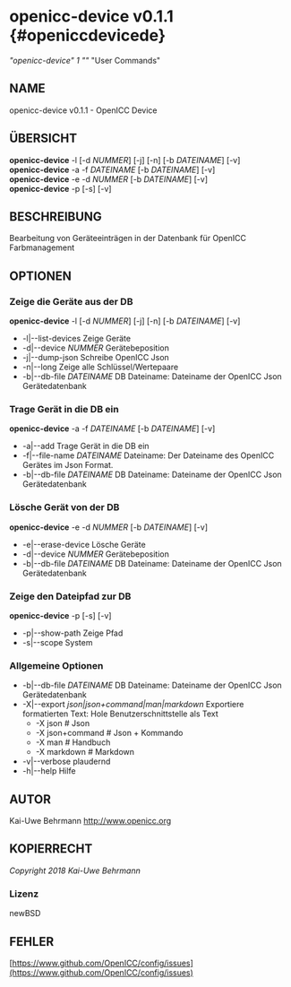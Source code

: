 # openicc\-device v0.1.1 {#openiccdevicede}
*"openicc\-device"* *1* *""* "User Commands"
## NAME
openicc\-device v0.1.1 \- OpenICC Device
## ÜBERSICHT
**openicc\-device** \-l [\-d *NUMMER*] [\-j] [\-n] [\-b *DATEINAME*] [\-v]
<br />
**openicc\-device** \-a \-f *DATEINAME* [\-b *DATEINAME*] [\-v]
<br />
**openicc\-device** \-e \-d *NUMMER* [\-b *DATEINAME*] [\-v]
<br />
**openicc\-device** \-p [\-s] [\-v]
<br />
## BESCHREIBUNG
Bearbeitung von Geräteeinträgen in der Datenbank für OpenICC Farbmanagement
## OPTIONEN
### Zeige die Geräte aus der DB
**openicc\-device** \-l [\-d *NUMMER*] [\-j] [\-n] [\-b *DATEINAME*] [\-v]

* \-l|\-\-list\-devices	Zeige Geräte
* \-d|\-\-device *NUMMER*	Gerätebeposition
* \-j|\-\-dump\-json	Schreibe OpenICC Json
* \-n|\-\-long	Zeige alle Schlüssel/Wertepaare
* \-b|\-\-db\-file *DATEINAME*	DB Dateiname: Dateiname der OpenICC Json Gerätedatenbank

### Trage Gerät in die DB ein
**openicc\-device** \-a \-f *DATEINAME* [\-b *DATEINAME*] [\-v]

* \-a|\-\-add	Trage Gerät in die DB ein
* \-f|\-\-file\-name *DATEINAME*	Dateiname: Der Dateiname des OpenICC Gerätes im Json Format.
* \-b|\-\-db\-file *DATEINAME*	DB Dateiname: Dateiname der OpenICC Json Gerätedatenbank

### Lösche Gerät von der DB
**openicc\-device** \-e \-d *NUMMER* [\-b *DATEINAME*] [\-v]

* \-e|\-\-erase\-device	Lösche Geräte
* \-d|\-\-device *NUMMER*	Gerätebeposition
* \-b|\-\-db\-file *DATEINAME*	DB Dateiname: Dateiname der OpenICC Json Gerätedatenbank

### Zeige den Dateipfad zur DB
**openicc\-device** \-p [\-s] [\-v]

* \-p|\-\-show\-path	Zeige Pfad
* \-s|\-\-scope	System

### Allgemeine Optionen

* \-b|\-\-db\-file *DATEINAME*	DB Dateiname: Dateiname der OpenICC Json Gerätedatenbank
* \-X|\-\-export *json|json+command|man|markdown*	Exportiere formatierten Text: Hole Benutzerschnittstelle als Text
   * \-X json		# Json
   * \-X json+command		# Json + Kommando
   * \-X man		# Handbuch
   * \-X markdown		# Markdown
* \-v|\-\-verbose	plaudernd
* \-h|\-\-help	Hilfe

## AUTOR
Kai\-Uwe Behrmann http://www.openicc.org
## KOPIERRECHT
*Copyright 2018 Kai\-Uwe Behrmann*


### Lizenz
newBSD
## FEHLER
[https://www.github.com/OpenICC/config/issues](https://www.github.com/OpenICC/config/issues)

